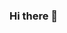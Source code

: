 ### Hi there 👋

<!--
**thabangrapotu/thabangrapotu** is a ✨ _special_ ✨ repository because its `README.md` (this file) appears on your GitHub profile.

Here are some ideas to get you started:

- 🔭 I’m currently working on QA Technical side (perform Automation testing or writing test scripts)
- 🌱 I’m currently learning the Web Development, Data Science and Machine Learning.
- 👯 I’m looking to collaborate on Web Development / Full stack.
- 🤔 I’m looking for help with career advancement tips, help or advise with improving career profile especially from Developmem perspective.
- 💬 Ask me about passion, extra curriculums, hobbies  and learning dynamics.
- 📫 How to reach me: rapotuti@gmail.com or https://www.linkedin.com/in/thabang-rapotu-a8557916b/
- 😄 Pronouns: Tbang
- ⚡ Fun fact: Cross skilling requires great strength and in IT cross skilling is necessary as we moving from traditional to new ways of working, now Testing now include Dev side. 
-->
